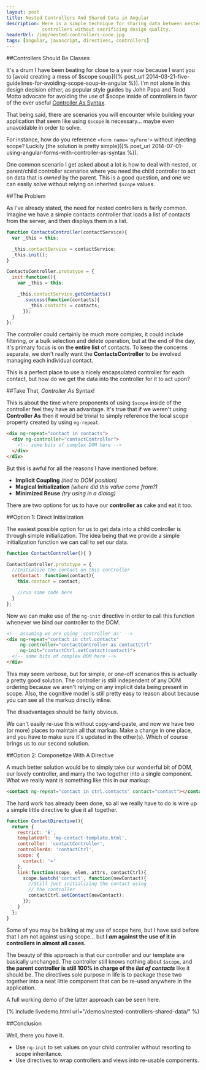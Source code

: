 ```yaml
---
layout: post
title: Nested Controllers And Shared Data in Angular
description: Here is a simple technique for sharing data between nested
             controllers without sacrificing design quality.
headerUrl: /img/nested-controllers-code.jpg
tags: [angular, javascript, directives, controllers]
---
```


##Controllers Should Be Classes

It's a drum I have been beating for close to a year now because I want you to
[avoid creating a mess of $scope soup]({% post_url 2014-03-21-five-guidelines-for-avoiding-scope-soup-in-angular %}).
I'm not alone in this design decision either, as popular style guides by John Papa and Todd Motto advocate for avoiding
the use of $scope inside of controllers in favor of the ever useful [Controller As Syntax][controller-as].

That being said, there are scenarios you will encounter while building your application that seem like using `$scope` is
necessary... maybe even unavoidable in order to solve.

For instance, how do you reference `<form name='myForm'>` without injecting scope? Luckily
[the solution is pretty simple]({% post_url 2014-07-01-using-angular-forms-with-controller-as-syntax %}).

One common scenario I get asked about a lot is how to deal with nested, or parent/child controller scenarios where you
need the child controller to act on data that is *owned* by the parent. This is a good question, and one we can easily solve
without relying on inherited `$scope` values.

##The Problem

As I've already stated, the need for nested controllers is fairly common. Imagine we have a simple contacts controller
that loads a list of contacts from the server, and then displays them in a list.

```javascript
function ContactsController(contactService){
  var _this = this;

  _this.contactService = contactService;
  _this.init();
}

ContactsController.prototype = {
  init:function(){
    var _this = this;

    _this.contactService.getContacts()
      .success(function(contacts){
        _this.contacts = contacts;
      });
  }
};
```

The controller could certainly be much more complex, it could include filtering, or a bulk selection and delete operation,
but at the end of the day, it's primary focus is on the **entire list** of contacts. To keep the concerns separate, we
don't really want the **ContactsController** to be involved managing each individual contact.

This is a perfect place to use a nicely encapsulated controller for each contact, but how do we get the data into the
controller for it to act upon?

##Take That, *Controller As* Syntax!

This is about the time where proponents of using `$scope` inside of the controller feel they have an advantage. It's true
that if we weren't using **Controller As** then it would be trivial to simply reference the local scope property created
by using `ng-repeat`.

```html
<div ng-repeat="contact in contacts">
  <div ng-controller="contactController">
    <!-- some bits of complex DOM here -->
  </div>
</div>
```

But this is awful for all the reasons I have mentioned before:

 - **Implicit Coupling** *(tied to DOM position)*
 - **Magical Initialization** *(where did this value come from?)*
 - **Minimized Reuse** *(try using in a dialog)*

There are two options for us to have our **controller as** cake and eat it too.

##Option 1: Direct Initialization

The easiest possible option for us to get data into a child controller is through simple initialization. The idea being
that we provide a simple initialization function we can call to set our data.

```javascript
function ContactController(){ }

ContactController.prototype = {
  //Initialize the contact on this controller
  setContact: function(contact){
    this.contact = contact;

    //run some code here
  }
};
```

Now we can make use of the `ng-init` directive in order to call this function whenever we bind our controller to the DOM.

```html
<!-- assuming we are using 'controller as' -->
<div ng-repeat="contact in ctrl.contacts"
     ng-controller="contactController as contactCtrl"
     ng-init="contactCtrl.setContact(contact)">
  <!-- some bits of complex DOM here -->
</div>
```

This may seem verbose, but for simple, or one-off scenarios this is actually a pretty good solution. The controller is
still independent of any DOM ordering because we aren't relying on any implicit data being present in scope. Also, the
cognitive model is still pretty easy to reason about because you can see all the markup directly inline.

The disadvantages should be fairly obvious.

We can't easily re-use this without copy-and-paste, and now we have two (or more) places to maintain all that markup.
Make a change in one place, and you have to make sure it's updated in the other(s). Which of course brings us to our second
solution.

##Option 2: Componetize With A Directive

A much better solution would be to simply take our wonderful bit of DOM, our lovely controller, and marry the two together
into a single component. What we really want is something like this in our markup:

```html
<contact ng-repeat="contact in ctrl.contacts" contact="contact"></contact>
```

The hard work has already been done, so all we really have to do is wire up a simple little directive to glue it all together.

```javascript
function ContactDirective(){
  return {
    restrict: 'E',
    templateUrl: 'my-contact-template.html',
    controller: 'contactController',
    controllerAs: 'contactCtrl',
    scope: {
      contact: '='
    },
    link:function(scope, elem, attrs, contactCtrl){
      scope.$watch('contact', function(newContact){
        //Still just initializing the contact using
        // the controller
        contactCtrl.setContact(newContact);
      });
    }
  };
}
```

Some of you may be balking at my use of scope here, but I have said before that I am not against using scope... but **I
*am* against the use of it in controllers in almost all cases.**

The beauty of this approach is that our controller and our template are basically unchanged. The controller still knows
nothing about `$scope`, and **the parent controller is still 100% in charge of the *list of contacts*** like it should be.
The directives sole purpose in life is to package these two together into a neat little component that can be re-used
anywhere in the application.

A full working demo of the latter approach can be seen here.

{% include livedemo.html url="/demos/nested-controllers-shared-data/" %}

##Conclusion

Well, there you have it.

 - Use `ng-init` to set values on your child controller without resorting to scope inheritance.
 - Use directives to wrap controllers and views into re-usable components.

[controller-as]: https://docs.angularjs.org/api/ng/directive/ngController